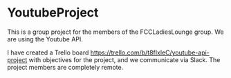 # YoutubeProject

This is a group project for the members of the FCCLadiesLounge group. We are using the Youtube API.

I have created a Trello board https://trello.com/b/t8fIxleC/youtube-api-project with objectives for the project, and we communicate via Slack. The project members are completely remote. 
